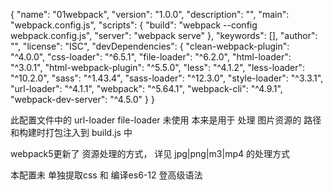 {
  "name": "01webpack",
  "version": "1.0.0",
  "description": "",
  "main": "webpack.config.js",
  "scripts": {
    "build": "webpack --config webpack.config.js",
    "server": "webpack serve"
  },
  "keywords": [],
  "author": "",
  "license": "ISC",
  "devDependencies": {
    "clean-webpack-plugin": "^4.0.0",
    "css-loader": "^6.5.1",
    "file-loader": "^6.2.0",
    "html-loader": "^3.0.1",
    "html-webpack-plugin": "^5.5.0",
    "less": "^4.1.2",
    "less-loader": "^10.2.0",
    "sass": "^1.43.4",
    "sass-loader": "^12.3.0",
    "style-loader": "^3.3.1",
    "url-loader": "^4.1.1",
    "webpack": "^5.64.1",
    "webpack-cli": "^4.9.1",
    "webpack-dev-server": "^4.5.0"
  }
}


此配置文件中的 url-loader  file-loader 未使用
本来是用于 处理 图片资源的 路径和构建时打包注入到 build.js 中

webpack5更新了 资源处理的方式， 详见 jpg|png|m3|mp4 的处理方式


本配置未 单独提取css 和 编译es6-12 登高级语法